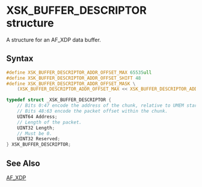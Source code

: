 # XSK_BUFFER_DESCRIPTOR structure

A structure for an AF_XDP data buffer.

## Syntax

```C
#define XSK_BUFFER_DESCRIPTOR_ADDR_OFFSET_MAX 65535ull
#define XSK_BUFFER_DESCRIPTOR_ADDR_OFFSET_SHIFT 48
#define XSK_BUFFER_DESCRIPTOR_ADDR_OFFSET_MASK \
    (XSK_BUFFER_DESCRIPTOR_ADDR_OFFSET_MAX << XSK_BUFFER_DESCRIPTOR_ADDR_OFFSET_SHIFT)

typedef struct _XSK_BUFFER_DESCRIPTOR {
    // Bits 0:47 encode the address of the chunk, relative to UMEM start address.
    // Bits 48:63 encode the packet offset within the chunk.
    UINT64 Address;
    // Length of the packet.
    UINT32 Length;
    // Must be 0.
    UINT32 Reserved;
} XSK_BUFFER_DESCRIPTOR;
```

## See Also

[AF_XDP](../afxdp.md)
